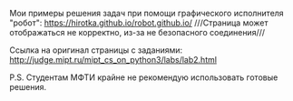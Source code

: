 Мои примеры решения задач при помощи графического исполнителя "робот": https://hirotka.github.io/robot.github.io/
///Страница может отображаться не корректно, из-за не безопасного соединения///

Ссылка на оригинал страницы с заданиями: http://judge.mipt.ru/mipt_cs_on_python3/labs/lab2.html

P.S. Студентам МФТИ крайне не рекомендую использовать готовые решения.
